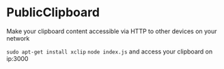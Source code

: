 # PublicClipboard
Make your clipboard content accessible via HTTP to other devices on your network

`sudo apt-get install xclip`
`node index.js` and access your clipboard on ip:3000
